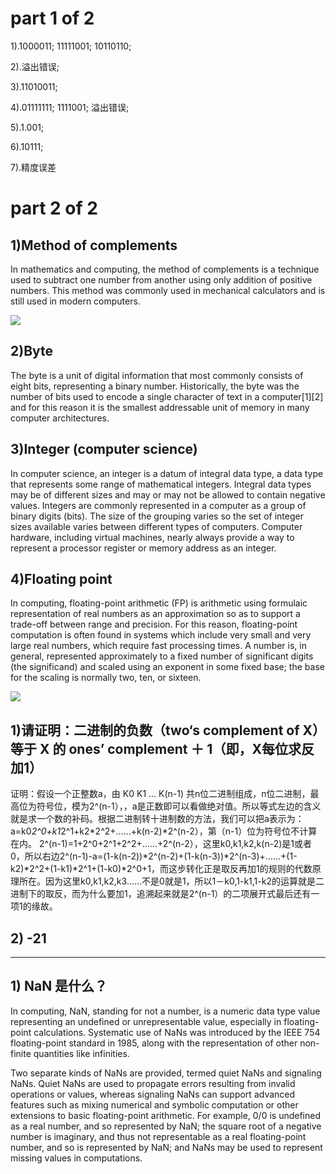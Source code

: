 # part 1 of 2  

  1).1000011; 11111001; 10110110;
  
  2).溢出错误;
  
  3).11010011;
  
  4).01111111; 1111001; 溢出错误;
  
  5).1.001;
  
  6).10111;
  
  7).精度误差

# part 2 of 2
## 1)Method of complements
In mathematics and computing, the method of complements is a technique used to subtract one number from another using only addition of positive numbers. This method was commonly used in mechanical calculators and is still used in modern computers.

 ![](https://upload.wikimedia.org/wikipedia/commons/thumb/2/26/Complement_numbering_gnangarra.JPG/330px-Complement_numbering_gnangarra.JPG)

## 2)Byte
The byte is a unit of digital information that most commonly consists of eight bits, representing a binary number. Historically, the byte was the number of bits used to encode a single character of text in a computer[1][2] and for this reason it is the smallest addressable unit of memory in many computer architectures.

## 3)Integer (computer science)
In computer science, an integer is a datum of integral data type, a data type that represents some range of mathematical integers. Integral data types may be of different sizes and may or may not be allowed to contain negative values. Integers are commonly represented in a computer as a group of binary digits (bits). The size of the grouping varies so the set of integer sizes available varies between different types of computers. Computer hardware, including virtual machines, nearly always provide a way to represent a processor register or memory address as an integer.

## 4)Floating point
In computing, floating-point arithmetic (FP) is arithmetic using formulaic representation of real numbers as an approximation so as to support a trade-off between range and precision. For this reason, floating-point computation is often found in systems which include very small and very large real numbers, which require fast processing times. A number is, in general, represented approximately to a fixed number of significant digits (the significand) and scaled using an exponent in some fixed base; the base for the scaling is normally two, ten, or sixteen.


![](https://upload.wikimedia.org/wikipedia/commons/thumb/4/4c/Z3_Deutsches_Museum.JPG/300px-Z3_Deutsches_Museum.JPG)



## 1)请证明：二进制的负数（two‘s complement of X）等于 X 的 ones’ complement ＋ 1（即，X每位求反加1）

证明：假设一个正整数a，由 K0 K1 ... K(n-1) 共n位二进制组成，n位二进制，最高位为符号位，模为2^(n-1），，a是正数即可以看做绝对值。所以等式左边的含义就是求一个数的补码。根据二进制转十进制数的方法，我们可以把a表示为：a=k0*2^0+k1*2^1+k2*2^2+……+k(n-2)*2^(n-2），第（n-1）位为符号位不计算在内。 2^(n-1)=1+2^0+2^1+2^2+……+2^(n-2），这里k0,k1,k2,k(n-2)是1或者0，所以右边2^(n-1)-a=(1-k(n-2))*2^(n-2)+(1-k(n-3))*2^(n-3)+……+(1-k2)*2^2+(1-k1)*2^1+(1-k0)*2^0+1，而这步转化正是取反再加1的规则的代数原理所在。因为这里k0,k1,k2,k3……不是0就是1，所以1－k0,1-k1,1-k2的运算就是二进制下的取反，而为什么要加1，追溯起来就是2^(n-1）的二项展开式最后还有一项1的缘故。

## 2)  -21
------
## 1) NaN 是什么？
In computing, NaN, standing for not a number, is a numeric data type value representing an undefined or unrepresentable value, especially in floating-point calculations. Systematic use of NaNs was introduced by the IEEE 754 floating-point standard in 1985, along with the representation of other non-finite quantities like infinities.

Two separate kinds of NaNs are provided, termed quiet NaNs and signaling NaNs. Quiet NaNs are used to propagate errors resulting from invalid operations or values, whereas signaling NaNs can support advanced features such as mixing numerical and symbolic computation or other extensions to basic floating-point arithmetic. For example, 0/0 is undefined as a real number, and so represented by NaN; the square root of a negative number is imaginary, and thus not representable as a real floating-point number, and so is represented by NaN; and NaNs may be used to represent missing values in computations.